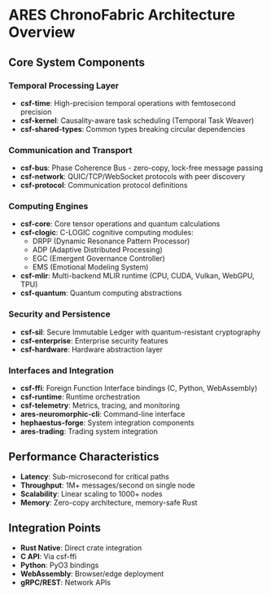 # ARES ChronoFabric Architecture Overview

## Core System Components

### Temporal Processing Layer
- **csf-time**: High-precision temporal operations with femtosecond precision
- **csf-kernel**: Causality-aware task scheduling (Temporal Task Weaver)
- **csf-shared-types**: Common types breaking circular dependencies

### Communication and Transport
- **csf-bus**: Phase Coherence Bus - zero-copy, lock-free message passing
- **csf-network**: QUIC/TCP/WebSocket protocols with peer discovery
- **csf-protocol**: Communication protocol definitions

### Computing Engines
- **csf-core**: Core tensor operations and quantum calculations
- **csf-clogic**: C-LOGIC cognitive computing modules:
  - DRPP (Dynamic Resonance Pattern Processor)
  - ADP (Adaptive Distributed Processing) 
  - EGC (Emergent Governance Controller)
  - EMS (Emotional Modeling System)
- **csf-mlir**: Multi-backend MLIR runtime (CPU, CUDA, Vulkan, WebGPU, TPU)
- **csf-quantum**: Quantum computing abstractions

### Security and Persistence
- **csf-sil**: Secure Immutable Ledger with quantum-resistant cryptography
- **csf-enterprise**: Enterprise security features
- **csf-hardware**: Hardware abstraction layer

### Interfaces and Integration
- **csf-ffi**: Foreign Function Interface bindings (C, Python, WebAssembly)
- **csf-runtime**: Runtime orchestration
- **csf-telemetry**: Metrics, tracing, and monitoring
- **ares-neuromorphic-cli**: Command-line interface
- **hephaestus-forge**: System integration components
- **ares-trading**: Trading system integration

## Performance Characteristics
- **Latency**: Sub-microsecond for critical paths
- **Throughput**: 1M+ messages/second on single node
- **Scalability**: Linear scaling to 1000+ nodes
- **Memory**: Zero-copy architecture, memory-safe Rust

## Integration Points
- **Rust Native**: Direct crate integration
- **C API**: Via csf-ffi
- **Python**: PyO3 bindings
- **WebAssembly**: Browser/edge deployment
- **gRPC/REST**: Network APIs